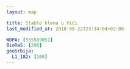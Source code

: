 ```yaml
---
layout: map

title: Stablo klena u Viči
last_modified_at: 2018-05-22T23:34:04+02:00

WDPA: [555589051]
BioRaS: [298]
geoSrbija:
  L1_182: [100]
---
```

